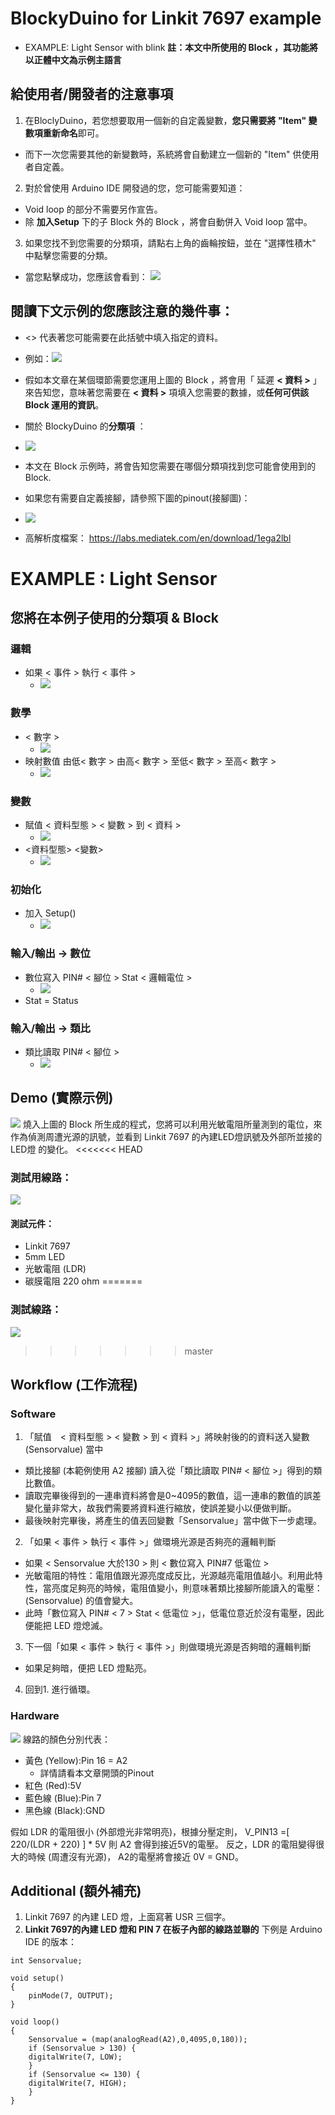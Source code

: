 # BlockyDuino for Linkit 7697 example
- EXAMPLE: Light Sensor with blink
**註：本文中所使用的 Block ，其功能將以正體中文為示例主語言**

## 給使用者/開發者的注意事項
1. 在BloclyDuino，若您想要取用一個新的自定義變數，**您只需要將 "Item" 變數項重新命名**即可。
- 而下一次您需要其他的新變數時，系統將會自動建立一個新的 "Item" 供使用者自定義。
2. 對於曾使用 Arduino IDE 開發過的您，您可能需要知道：
- Void loop 的部分不需要另作宣告。
- 除 **加入Setup** 下的子 Block 外的 Block ，將會自動併入 Void loop 當中。

3. 如果您找不到您需要的分類項，請點右上角的齒輪按鈕，並在 "選擇性積木" 中點擊您需要的分類。
- 當您點擊成功，您應該會看到：
![](Setting.png)



## 閱讀下文示例的您應該注意的幾件事：
- <> 代表著您可能需要在此括號中填入指定的資料。
- 例如：![](Delay.png)
- 假如本文章在某個環節需要您運用上圖的 Block ，將會用「 延遲 **< 資料 >** 」來告知您，意味著您需要在 **< 資料 >** 項填入您需要的數據，或**任何可供該 Block 運用的資訊**。
- 關於 BlockyDuino 的**分類項** ：
- ![](Hierarchy.png)

- 本文在 Block 示例時，將會告知您需要在哪個分類項找到您可能會使用到的 Block.
- 如果您有需要自定義接腳，請參照下圖的pinout(接腳圖)：
- ![](Pinout.jpg)
- 高解析度檔案： https://labs.mediatek.com/en/download/1ega2lbl

# EXAMPLE : Light Sensor
## 您將在本例子使用的分類項 & Block
### 邏輯
- 如果 < 事件 > 執行 < 事件 >
    - ![](If...do.png)
### 數學
- < 數字 >
    - ![](Number.png)
- 映射數值 由低< 數字 > 由高< 數字 > 至低< 數字 > 至高< 數字 >
    - ![](Mapping.png)
### 變數
- 賦值 < 資料型態 > < 變數 > 到 < 資料 >
    - ![](Variable.png)
- <資料型態> <變數>
    - ![](Variable_type.png)
### 初始化
- 加入 Setup()
    - ![](Setup.png)
### 輸入/輸出 → 數位
- 數位寫入 PIN# < 腳位 > Stat < 邏輯電位 >
    - ![](digitalWrite.png)
- Stat = Status
### 輸入/輸出 → 類比
- 類比讀取 PIN# < 腳位 >
    - ![](AnalogRead.png)
## Demo (實際示例)
![](Demo.png)
燒入上圖的 Block 所生成的程式，您將可以利用光敏電阻所量測到的電位，來作為偵測周遭光源的訊號，並看到 Linkit 7697 的內建LED燈訊號及外部所並接的 LED燈 的變化。
<<<<<<< HEAD
### 測試用線路：
![](LightSensor_bb.png)
#### 測試元件：
- Linkit 7697
- 5mm LED
- 光敏電阻 (LDR) 
- 碳膜電阻 220 ohm
=======
### 測試線路：
![](LightSensor_bb.png)
>>>>>>> master

## Workflow (工作流程)
### Software
1. 「賦值　< 資料型態 > < 變數 > 到 < 資料 >」將映射後的的資料送入變數 (Sensorvalue) 當中
- 類比接腳 (本範例使用 A2 接腳) 讀入從「類比讀取 PIN# < 腳位 >」得到的類比數值。
- 讀取完畢後得到的一連串資料將會是0~4095的數值，這一連串的數值的誤差變化量非常大，故我們需要將資料進行縮放，使誤差變小以便做判斷。
- 最後映射完畢後，將產生的值丟回變數「Sensorvalue」當中做下一步處理。
2. 「如果 < 事件 > 執行 < 事件 >」做環境光源是否夠亮的邏輯判斷
- 如果 < Sensorvalue 大於130 > 則 < 數位寫入 PIN#7 低電位 >
- 光敏電阻的特性：電阻值跟光源亮度成反比，光源越亮電阻值越小。利用此特性，當亮度足夠亮的時候，電阻值變小，則意味著類比接腳所能讀入的電壓： (Sensorvalue) 的值會變大。
- 此時「數位寫入 PIN# < 7 > Stat < 低電位 >」，低電位意近於沒有電壓，因此便能把 LED 燈熄滅。
3. 下一個「如果 < 事件 > 執行 < 事件 >」則做環境光源是否夠暗的邏輯判斷
- 如果足夠暗，便把 LED 燈點亮。
4. 回到1. 進行循環。

### Hardware
![](LightSensor_Circuit.png)
線路的顏色分別代表：
- 黃色 (Yellow):Pin 16 = A2
    - 詳情請看本文章開頭的Pinout
- 紅色 (Red):5V
- 藍色線 (Blue):Pin 7
- 黑色線 (Black):GND

假如 LDR 的電阻很小 (外部燈光非常明亮)，根據分壓定則，
V_PIN13 =[ 220/(LDR + 220) ] * 5V 
則 A2 會得到接近5V的電壓。
反之，LDR 的電阻變得很大的時候 (周遭沒有光源)，
A2的電壓將會接近 0V = GND。

## Additional (額外補充)
1. Linkit 7697 的內建 LED 燈，上面寫著 USR 三個字。
2. **Linkit 7697的內建 LED 燈和 PIN 7 在板子內部的線路並聯的**
下例是 Arduino IDE 的版本：

```arduino=
int Sensorvalue;

void setup()
{
    pinMode(7, OUTPUT);
}

void loop()
{
    Sensorvalue = (map(analogRead(A2),0,4095,0,180));
    if (Sensorvalue > 130) {
    digitalWrite(7, LOW);
    }
    if (Sensorvalue <= 130) {
    digitalWrite(7, HIGH);
    }
}
```